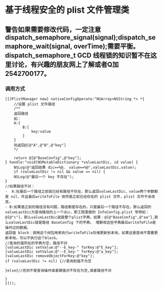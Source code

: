 # 基于线程安全的 plist 文件管理类
## 警告如果需要修改代码，一定注意dispatch_semaphore_signal(signal);dispatch_semaphore_wait(signal, overTime);需要平衡。dispatch_semaphore_t GCD 线程锁的知识暂不在这里讨论，有兴趣的朋友网上了解或者Q加2542700177。

### 调用方式
    [[JPlistManager new] nativeConfigOperate:^NSArray<NSString *> *{
        //设置 plist 文件路径
        /**
        返回路径
        如：
        A:{
            B:{
                key:value
            }
        }
        则返回@[@"A",@"B",@"key"]
        */
        
        return @[@"BaseConfig",@"key"];
    } handle:^void(NSMutableDictionary *valueLastDic, id value) {
        NSLog(@"返回结果 dic==%@， value==%@",valueLastDic,value);
        if (valueLastDic != nil && value == nil) {
        NSLog(@"最后一个 key 不存在");
    }
    //如果路径不对：
    -  A:在最后一个路径之前就已经有路径不存在，那么返回valueLastDic，value两个参数都是 nil，并且最后writeToFile 依然是之前已经存在的 plist 文件，plist 文件不会改变。
    - B:如果是之前的路径没有问题，路径都是存在的，只是最后一个路径不存在，那么返回的valueLastDic为查询路径的上一个dic，那工程里面的 InfoConfig.plist 举例如：@[@"c"]，那么valueLastDic就是整个plist字典，如果：@[@"BaseConfig",@"aa"],那么valueLastDic就是路径 BaseConfig 下的字典。 增删改这些字典最后writeToFile是操作过的数据。
    返回值 block：调用这个闭包用来执行writeToFile存储更新到本地，如果这是查询不需要更新本地，可以不执行这个block。
    //查询的值所在的字典为空，路径不对
    [valueLastDic setValue:@"--E_key-" forKey:@"E_key"];
    [valueLastDic setValue:@"--E_key-" forKey:@"a_key"];
    [valueLastDic removeObjectForKey:@"key"];
    if (valueLastDic != nil) {//查询到值不为空

    }else{//否则不是查询操作或者键值对不存在为空,或者路径不对

    }
    }]();

    
